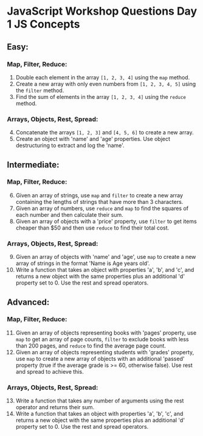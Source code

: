 # JavaScript Workshop Questions Day 1 JS Concepts

## Easy:

### Map, Filter, Reduce:
1. Double each element in the array `[1, 2, 3, 4]` using the `map` method.
2. Create a new array with only even numbers from `[1, 2, 3, 4, 5]` using the `filter` method.
3. Find the sum of elements in the array `[1, 2, 3, 4]` using the `reduce` method.

### Arrays, Objects, Rest, Spread:
4. Concatenate the arrays `[1, 2, 3]` and `[4, 5, 6]` to create a new array.
5. Create an object with 'name' and 'age' properties. Use object destructuring to extract and log the 'name'.

## Intermediate:

### Map, Filter, Reduce:
6. Given an array of strings, use `map` and `filter` to create a new array containing the lengths of strings that have more than 3 characters.
7. Given an array of numbers, use `reduce` and `map` to find the squares of each number and then calculate their sum.
8. Given an array of objects with a 'price' property, use `filter` to get items cheaper than $50 and then use `reduce` to find their total cost.

### Arrays, Objects, Rest, Spread:
9. Given an array of objects with 'name' and 'age', use `map` to create a new array of strings in the format 'Name is Age years old'.
10. Write a function that takes an object with properties 'a', 'b', and 'c', and returns a new object with the same properties plus an additional 'd' property set to 0. Use the rest and spread operators.

## Advanced:

### Map, Filter, Reduce:
11. Given an array of objects representing books with 'pages' property, use `map` to get an array of page counts, `filter` to exclude books with less than 200 pages, and `reduce` to find the average page count.
12. Given an array of objects representing students with 'grades' property, use `map` to create a new array of objects with an additional 'passed' property (true if the average grade is >= 60, otherwise false). Use rest and spread to achieve this.

### Arrays, Objects, Rest, Spread:
13. Write a function that takes any number of arguments using the rest operator and returns their sum.
14. Write a function that takes an object with properties 'a', 'b', 'c', and returns a new object with the same properties plus an additional 'd' property set to 0. Use the rest and spread operators.
